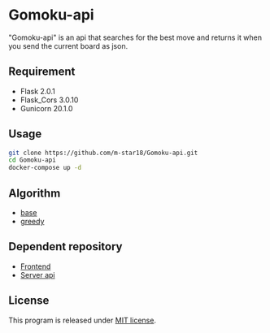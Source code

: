 # Gomoku-api

"Gomoku-api" is an api that searches for the best move and 
returns it when you send the current board as json.

## Requirement
 
* Flask 2.0.1
* Flask_Cors 3.0.10
* Gunicorn 20.1.0

## Usage
 
```bash
git clone https://github.com/m-star18/Gomoku-api.git
cd Gomoku-api
docker-compose up -d
```

## Algorithm
- [base](src/base/base.py)
- [greedy](src/greedy/greedy.py)

## Dependent repository

- [Frontend](https://github.com/igsr5/gomoku-app-front)
- [Server api](https://github.com/igsr5/gomoku-app-server)

## License

This program is released under [MIT license](https://en.wikipedia.org/wiki/MIT_License).
